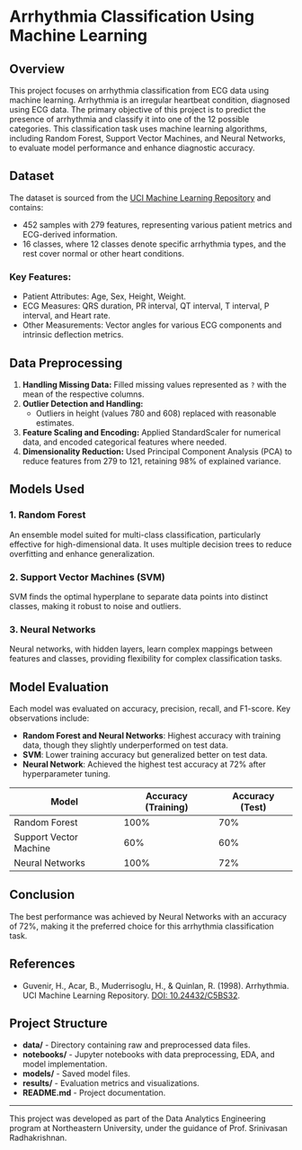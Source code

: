 # Arrhythmia Classification Using Machine Learning

## Overview

This project focuses on arrhythmia classification from ECG data using machine learning. Arrhythmia is an irregular heartbeat condition, diagnosed using ECG data. The primary objective of this project is to predict the presence of arrhythmia and classify it into one of the 12 possible categories. This classification task uses machine learning algorithms, including Random Forest, Support Vector Machines, and Neural Networks, to evaluate model performance and enhance diagnostic accuracy.

## Dataset

The dataset is sourced from the [UCI Machine Learning Repository](https://archive.ics.uci.edu/ml/datasets/Arrhythmia) and contains:
- 452 samples with 279 features, representing various patient metrics and ECG-derived information.
- 16 classes, where 12 classes denote specific arrhythmia types, and the rest cover normal or other heart conditions.

### Key Features:
- Patient Attributes: Age, Sex, Height, Weight.
- ECG Measures: QRS duration, PR interval, QT interval, T interval, P interval, and Heart rate.
- Other Measurements: Vector angles for various ECG components and intrinsic deflection metrics.

## Data Preprocessing

1. **Handling Missing Data:** Filled missing values represented as `?` with the mean of the respective columns.
2. **Outlier Detection and Handling:** 
   - Outliers in height (values 780 and 608) replaced with reasonable estimates.
3. **Feature Scaling and Encoding:** Applied StandardScaler for numerical data, and encoded categorical features where needed.
4. **Dimensionality Reduction:** Used Principal Component Analysis (PCA) to reduce features from 279 to 121, retaining 98% of explained variance.

## Models Used

### 1. Random Forest
An ensemble model suited for multi-class classification, particularly effective for high-dimensional data. It uses multiple decision trees to reduce overfitting and enhance generalization.

### 2. Support Vector Machines (SVM)
SVM finds the optimal hyperplane to separate data points into distinct classes, making it robust to noise and outliers.

### 3. Neural Networks
Neural networks, with hidden layers, learn complex mappings between features and classes, providing flexibility for complex classification tasks.

## Model Evaluation

Each model was evaluated on accuracy, precision, recall, and F1-score. Key observations include:
- **Random Forest and Neural Networks**: Highest accuracy with training data, though they slightly underperformed on test data.
- **SVM**: Lower training accuracy but generalized better on test data.
- **Neural Network**: Achieved the highest test accuracy at 72% after hyperparameter tuning.

| Model               | Accuracy (Training) | Accuracy (Test) |
|---------------------|---------------------|-----------------|
| Random Forest       | 100%                | 70%            |
| Support Vector Machine | 60%             | 60%            |
| Neural Networks     | 100%                | 72%            |

## Conclusion

The best performance was achieved by Neural Networks with an accuracy of 72%, making it the preferred choice for this arrhythmia classification task.

## References

- Guvenir, H., Acar, B., Muderrisoglu, H., & Quinlan, R. (1998). Arrhythmia. UCI Machine Learning Repository. [DOI: 10.24432/C5BS32](https://doi.org/10.24432/C5BS32).

## Project Structure

- **data/** - Directory containing raw and preprocessed data files.
- **notebooks/** - Jupyter notebooks with data preprocessing, EDA, and model implementation.
- **models/** - Saved model files.
- **results/** - Evaluation metrics and visualizations.
- **README.md** - Project documentation.

---

This project was developed as part of the Data Analytics Engineering program at Northeastern University, under the guidance of Prof. Srinivasan Radhakrishnan.

